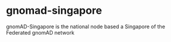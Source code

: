 # gnomad-singapore
gnomAD-Singapore is the national node based a Singapore of the Federated gnomAD network

